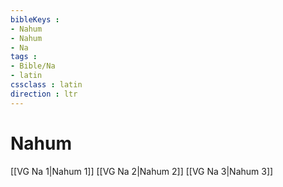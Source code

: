 ```yaml
---
bibleKeys : 
- Nahum
- Nahum
- Na
tags : 
- Bible/Na
- latin
cssclass : latin
direction : ltr
---
```


# Nahum

[[VG Na 1|Nahum 1]]
[[VG Na 2|Nahum 2]]
[[VG Na 3|Nahum 3]]
